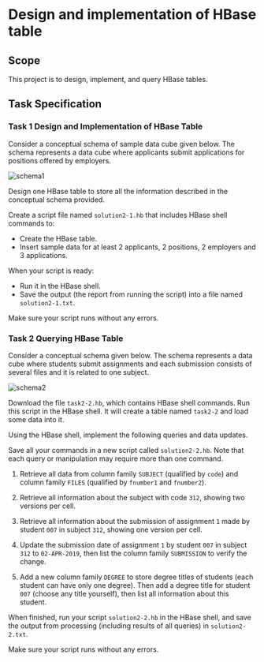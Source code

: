 # Design and implementation of HBase table

## Scope
This project is to design, implement, and query HBase tables.

## Task Specification
### Task 1 Design and Implementation of HBase Table
Consider a conceptual schema of sample data cube given below. The schema represents a data cube where applicants submit applications for positions offered by employers.

![schema1](schema1.png)

Design one HBase table to store all the information described in the conceptual schema provided.

Create a script file named `solution2-1.hb` that includes HBase shell commands to:
* Create the HBase table.
* Insert sample data for at least 2 applicants, 2 positions, 2 employers and 3 applications.

When your script is ready:
* Run it in the HBase shell.
* Save the output (the report from running the script) into a file named `solution2-1.txt`.

Make sure your script runs without any errors.

### Task 2 Querying HBase Table 
Consider a conceptual schema given below. The schema represents a data cube where students submit assignments and each submission consists of several files and it is related to one subject.

![schema2](schema2.png)

Download the file `task2-2.hb`, which contains HBase shell commands. Run this script in the HBase shell. It will create a table named `task2-2` and load some data into it.

Using the HBase shell, implement the following queries and data updates.

Save all your commands in a new script called `solution2-2.hb`. Note that each query or manipulation may require more than one command.

1. Retrieve all data from column family `SUBJECT` (qualified by `code`) and column family `FILES` (qualified by `fnumber1` and `fnumber2`).

2. Retrieve all information about the subject with code `312`, showing two versions per cell.

3. Retrieve all information about the submission of assignment `1` made by student `007` in subject `312`, showing one version per cell.

4. Update the submission date of assignment `1` by student `007` in subject `312` to `02-APR-2019`, then list the column family `SUBMISSION` to verify the change.

5. Add a new column family `DEGREE` to store degree titles of students (each student can have only one degree). Then add a degree title for student `007` (choose any title yourself), then list all information about this student.

When finished, run your script `solution2-2.hb` in the HBase shell, and save the output from processing (including results of all queries) in `solution2-2.txt`.

Make sure your script runs without any errors.